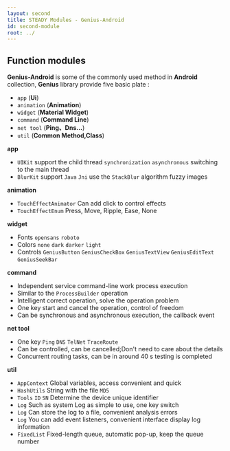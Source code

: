 ```yaml
---
layout: second
title: STEADY Modules - Genius-Android
id: second-module
root: ../
---
```



## Function modules

**Genius-Android** is some of the commonly used method in **Android** collection, **Genius** library provide five basic plate :

* `app` (**Ui**)
* `animation` (**Animation**)
* `widget` (**Material Widget**)
* `command` (**Command Line**)
* `net tool` (**Ping、Dns...**)
* `util` (**Common Method,Class**)

**app**

  *  `UIKit` support the child thread `synchronization` `asynchronous` switching to the main thread
  *  `BlurKit` support `Java` `Jni` use the `StackBlur` algorithm fuzzy images

**animation**

  *  `TouchEffectAnimator` Can add click to control effects
  *  `TouchEffectEnum` Press, Move, Ripple, Ease, None

**widget**

  *  Fonts `opensans` `roboto`
  *  Colors `none` `dark` `darker` `light`
  *  Controls `GeniusButton` `GeniusCheckBox` `GeniusTextView` `GeniusEditText` `GeniusSeekBar`

**command**

  *  Independent service command-line work process execution
  *  Similar to the `ProcessBuilder` operation
  *  Intelligent correct operation, solve the operation problem
  *  One key start and cancel the operation, control of freedom
  *  Can be synchronous and asynchronous execution, the callback event

**net tool**

  *  One key `Ping` `DNS` `TelNet` `TraceRoute`
  *  Can be controlled, can be cancelled;Don't need to care about the details
  *  Concurrent routing tasks, can be in around 40 s testing is completed

**util**

  *  `AppContext` Global variables, access convenient and quick
  *  `HashUtils` String with the file `MD5`
  *  `Tools` `ID` `SN` Determine the device unique identifier
  *  `Log` Such as system Log as simple to use, one key switch
  *  `Log` Can store the log to a file, convenient analysis errors
  *  `Log` You can add event listeners, convenient interface display log information
  *  `FixedList` Fixed-length queue, automatic pop-up, keep the queue number
